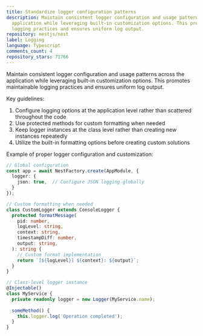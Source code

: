 ```yaml
---
title: Standardize logger configuration patterns
description: Maintain consistent logger configuration and usage patterns across the
  application while leveraging built-in customization options. This promotes maintainable
  logging practices and ensures uniform log output.
repository: nestjs/nest
label: Logging
language: Typescript
comments_count: 4
repository_stars: 71766
---
```


Maintain consistent logger configuration and usage patterns across the application while leveraging built-in customization options. This promotes maintainable logging practices and ensures uniform log output.

Key guidelines:
1. Configure logging options at the application level rather than scattered throughout the code
2. Use protected methods for custom formatting when needed
3. Keep logger instances at the class level rather than creating new instances repeatedly
4. Utilize the built-in formatting options before creating custom solutions

Example of proper logger configuration and customization:

```typescript
// Global configuration
const app = await NestFactory.create(AppModule, {
  logger: {
    json: true,  // Configure JSON logging globally
  }
});

// Custom formatting when needed
class CustomLogger extends ConsoleLogger {
  protected formatMessage(
    pid: number,
    logLevel: string,
    context: string,
    timestampDiff: number,
    output: string,
  ): string {
    // Custom format implementation
    return `[${logLevel}] ${context}: ${output}`;
  }
}

// Class-level logger instance
@Injectable()
class MyService {
  private readonly logger = new Logger(MyService.name);
  
  someMethod() {
    this.logger.log('Operation completed');
  }
}
```